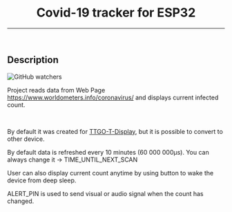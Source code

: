 <h1 align="center">Covid-19 tracker for ESP32</h1>
<hr>
<br>
<h2>Description</h2>
<img alt="GitHub watchers" src="https://img.shields.io/github/watchers/czajaKorneliusz/covid19-tracker-esp32">
<p>Project reads data from Web Page <a href="https://www.worldometers.info/coronavirus/">https://www.worldometers.info/coronavirus/</a> and displays current infected count.</p>
<br>
<p>By default it was created for <a href="https://github.com/Xinyuan-LilyGO/TTGO-T-Display">TTGO-T-Display</a>, but it is possible to convert to other device.</p>
<p>By default data is refreshed every 10 minutes (60 000 000µs). You can always change it -> TIME_UNTIL_NEXT_SCAN</p>
<p>User can also display current count anytime by using button to wake the device from deep sleep.</p>
<p>ALERT_PIN is used to send visual or audio signal when the count has changed.</p>
